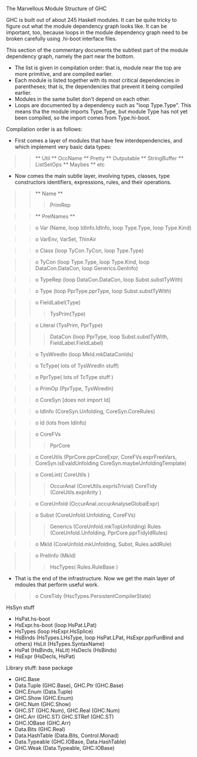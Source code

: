 
The Marvellous Module Structure of GHC



GHC is built out of about 245 Haskell modules. It can be quite tricky to figure out what the module dependency graph looks like. It can be important, too, because loops in the module dependency graph need to be broken carefully using .hi-boot interface files.



This section of the commentary documents the subtlest part of the module dependency graph, namely the part near the bottom.


- The list is given in compilation order: that is, module near the top are more primitive, and are compiled earlier.
- Each module is listed together with its most critical dependencies in parentheses; that is, the dependencies that prevent it being compiled earlier.
- Modules in the same bullet don't depend on each other.
- Loops are documented by a dependency such as "loop Type.Type". This means tha the module imports Type.Type, but module Type has not yet been compiled, so the import comes from Type.hi-boot. 


Compilation order is as follows:


- First comes a layer of modules that have few interdependencies, and which implement very basic data types:

>
> >
> >
> > ** Util
> > ** OccName
> > ** Pretty
> > ** Outputable
> > ** StringBuffer
> > ** ListSetOps
> > ** Maybes
> > ** etc 
> >
> >
>

- Now comes the main subtle layer, involving types, classes, type constructors identifiers, expressions, rules, and their operations.

>
> >
> >
> > ** Name
> > **
> >
> >
> > >
> > >
> > > PrimRep
> > >
> > >
> >
>

>
> >
> >
> > ** PrelNames
> > **
> >
> >
>

>
> >
> >
> > o Var (Name, loop IdInfo.IdInfo, loop Type.Type, loop Type.Kind)
> >
> >
>

>
> >
> >
> > o VarEnv, VarSet, ThinAir
> >
> >
>

>
> >
> >
> > o Class (loop TyCon.TyCon, loop Type.Type)
> >
> >
>

>
> >
> >
> > o TyCon (loop Type.Type, loop Type.Kind, loop DataCon.DataCon, loop Generics.GenInfo)
> >
> >
>

>
> >
> >
> > o TypeRep (loop DataCon.DataCon, loop Subst.substTyWith)
> >
> >
>

>
> >
> >
> > o Type (loop PprType.pprType, loop Subst.substTyWith)
> >
> >
>

>
> >
> >
> > o FieldLabel(Type)
> >
> >
> > >
> > >
> > > TysPrim(Type)
> > >
> > >
> >
>

>
> >
> >
> > o Literal (TysPrim, PprType)
> >
> >
> > >
> > >
> > > DataCon (loop PprType, loop Subst.substTyWith, FieldLabel.FieldLabel)
> > >
> > >
> >
>

>
> >
> >
> > o TysWiredIn (loop MkId.mkDataConIds)
> >
> >
>

>
> >
> >
> > o TcType( lots of TysWiredIn stuff)
> >
> >
>

>
> >
> >
> > o PprType( lots of TcType stuff )
> >
> >
>

>
> >
> >
> > o PrimOp (PprType, TysWiredIn)
> >
> >
>

>
> >
> >
> > o CoreSyn \[does not import Id\]
> >
> >
>

>
> >
> >
> > o IdInfo (CoreSyn.Unfolding, CoreSyn.CoreRules)
> >
> >
>

>
> >
> >
> > o Id (lots from IdInfo)
> >
> >
>

>
> >
> >
> > o CoreFVs
> >
> >
> > >
> > >
> > > PprCore
> > >
> > >
> >
>

>
> >
> >
> > o CoreUtils (PprCore.pprCoreExpr, CoreFVs.exprFreeVars, CoreSyn.isEvaldUnfolding CoreSyn.maybeUnfoldingTemplate)
> >
> >
>

>
> >
> >
> > o CoreLint( CoreUtils )
> >
> >
> > >
> > >
> > > OccurAnal (CoreUtils.exprIsTrivial)
> > > CoreTidy (CoreUtils.exprArity )
> > >
> > >
> >
>

>
> >
> >
> > o CoreUnfold (OccurAnal.occurAnalyseGlobalExpr)
> >
> >
>

>
> >
> >
> > o Subst (CoreUnfold.Unfolding, CoreFVs)
> >
> >
> > >
> > >
> > > Generics (CoreUnfold.mkTopUnfolding)
> > > Rules (CoreUnfold.Unfolding, PprCore.pprTidyIdRules)
> > >
> > >
> >
>

>
> >
> >
> > o MkId (CoreUnfold.mkUnfolding, Subst, Rules.addRule)
> >
> >
>

>
> >
> >
> > o PrelInfo (MkId)
> >
> >
> > >
> > >
> > > HscTypes( Rules.RuleBase ) 
> > >
> > >
> >
>

- That is the end of the infrastructure. Now we get the main layer of mdoules that perform useful work.

>
> >
> >
> > o CoreTidy (HscTypes.PersistentCompilerState) 
> >
> >
>


HsSyn stuff


- HsPat.hs-boot
- HsExpr.hs-boot (loop HsPat.LPat)
- HsTypes (loop HsExpr.HsSplice)
- HsBinds (HsTypes.LHsType, loop HsPat.LPat, HsExpr.pprFunBind and others) HsLit (HsTypes.SyntaxName)
- HsPat (HsBinds, HsLit) HsDecls (HsBinds)
- HsExpr (HsDecls, HsPat) 


Library stuff: base package


- GHC.Base
- Data.Tuple (GHC.Base), GHC.Ptr (GHC.Base)
- GHC.Enum (Data.Tuple)
- GHC.Show (GHC.Enum)
- GHC.Num (GHC.Show)
- GHC.ST (GHC.Num), GHC.Real (GHC.Num)
- GHC.Arr (GHC.ST) GHC.STRef (GHC.ST)
- GHC.IOBase (GHC.Arr)
- Data.Bits (GHC.Real)
- Data.HashTable (Data.Bits, Control.Monad)
- Data.Typeable (GHC.IOBase, Data.HashTable)
- GHC.Weak (Data.Typeable, GHC.IOBase) 
